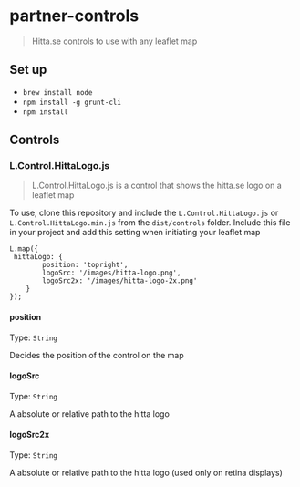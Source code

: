 partner-controls
================

> Hitta.se controls to use with any leaflet map

## Set up

* `brew install node`
* `npm install -g grunt-cli`
* `npm install`

## Controls

### L.Control.HittaLogo.js

> L.Control.HittaLogo.js is a control that shows the hitta.se logo on a leaflet map

To use, clone this repository and include the `L.Control.HittaLogo.js` or `L.Control.HittaLogo.min.js` from the `dist/controls` folder. Include this file in your project and add this setting when initiating your leaflet map

```
L.map({ 
 hittaLogo: {
        position: 'topright',
        logoSrc: '/images/hitta-logo.png',
        logoSrc2x: '/images/hitta-logo-2x.png'
    }
});
```

#### position
Type: `String`

Decides the position of the control on the map

#### logoSrc
Type: `String`

A absolute or relative path to the hitta logo

#### logoSrc2x
Type: `String`

A absolute or relative path to the hitta logo (used only on retina displays)














